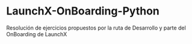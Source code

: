 # LaunchX-OnBoarding-Python
Resolución de ejercicios propuestos por la ruta de Desarrollo y parte del OnBoarding de LaunchX
